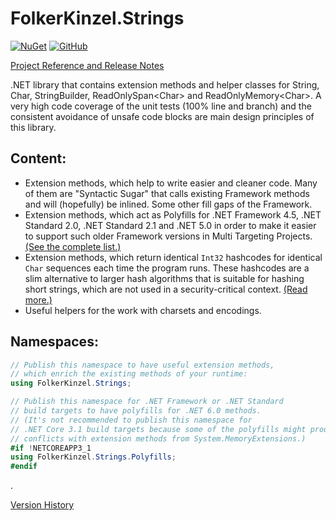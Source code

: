 # FolkerKinzel.Strings
[![NuGet](https://img.shields.io/nuget/v/FolkerKinzel.Strings)](https://www.nuget.org/packages/FolkerKinzel.Strings/)
[![GitHub](https://img.shields.io/github/license/FolkerKinzel/Strings)](https://github.com/FolkerKinzel/Strings/blob/master/LICENSE)

[Project Reference and Release Notes](https://github.com/FolkerKinzel/Strings/releases/tag/v5.3.0)

.NET library that contains extension methods and helper classes for String, Char,
StringBuilder, ReadOnlySpan&lt;Char&gt; and ReadOnlyMemory&lt;Char&gt;. A very high code coverage of
the unit tests (100% line and branch) and the consistent avoidance of unsafe code blocks are main design principles of 
this library.

## Content:
* Extension methods, which help to write easier and cleaner code. Many of them are "Syntactic Sugar" 
that calls existing Framework methods and will (hopefully) be inlined. Some other fill gaps of the 
Framework.
* Extension methods, which act as Polyfills for .NET Framework 4.5, .NET Standard 2.0, .NET Standard 2.1 and .NET 5.0
 in order to make it easier to support such older Framework versions in Multi Targeting Projects. [(See the complete list.)](https://github.com/FolkerKinzel/Strings/blob/master/src/FolkerKinzel.Strings/md/Polyfills.md)
* Extension methods, which return identical `Int32` hashcodes for identical `Char` sequences each time 
the program runs. These hashcodes are a slim alternative to larger hash algorithms that is suitable for
 hashing short strings, which are not used in a security-critical context. [(Read more.)](https://github.com/FolkerKinzel/Strings/blob/master/docs/PackageReleaseNotes/2.0.0/PersistableHashCodeExample.md)
* Useful helpers for the work with charsets and encodings.

## Namespaces:
```csharp
// Publish this namespace to have useful extension methods,
// which enrich the existing methods of your runtime:
using FolkerKinzel.Strings;

// Publish this namespace for .NET Framework or .NET Standard
// build targets to have polyfills for .NET 6.0 methods.
// (It's not recommended to publish this namespace for 
// .NET Core 3.1 build targets because some of the polyfills might produce
// conflicts with extension methods from System.MemoryExtensions.)
#if !NETCOREAPP3_1
using FolkerKinzel.Strings.Polyfills;
#endif
```
.

[Version History](https://github.com/FolkerKinzel/Strings/releases)

